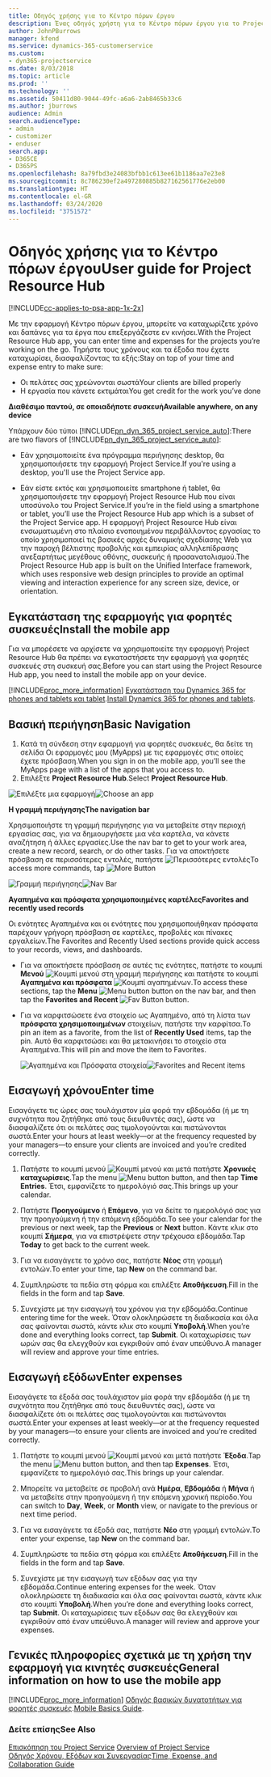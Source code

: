 ```yaml
---
title: Οδηγός χρήσης για το Κέντρο πόρων έργου
description: Ένας οδηγός χρήστη για το Κέντρο πόρων έργου για το Project Service
author: JohnPBurrows
manager: kfend
ms.service: dynamics-365-customerservice
ms.custom:
- dyn365-projectservice
ms.date: 8/03/2018
ms.topic: article
ms.prod: ''
ms.technology: ''
ms.assetid: 50411d80-9044-49fc-a6a6-2ab8465b33c6
ms.author: jburrows
audience: Admin
search.audienceType:
- admin
- customizer
- enduser
search.app:
- D365CE
- D365PS
ms.openlocfilehash: 8a79fbd3e24083bfbb1c613ee61b1186aa7e23e8
ms.sourcegitcommit: 8c786230ef2a497280885b827162561776e2eb00
ms.translationtype: HT
ms.contentlocale: el-GR
ms.lasthandoff: 03/24/2020
ms.locfileid: "3751572"
---
```

# <a name="user-guide-for-project-resource-hub"></a><span data-ttu-id="d581e-103">Οδηγός χρήσης για το Κέντρο πόρων έργου</span><span class="sxs-lookup"><span data-stu-id="d581e-103">User guide for Project Resource Hub</span></span>

[!INCLUDE[cc-applies-to-psa-app-1x-2x](../includes/cc-applies-to-psa-app-1x-2x.md)]

<span data-ttu-id="d581e-104">Με την εφαρμογή Κέντρο πόρων έργου, μπορείτε να καταχωρίζετε χρόνο και δαπάνες για τα έργα που επεξεργάζεστε εν κινήσει.</span><span class="sxs-lookup"><span data-stu-id="d581e-104">With the Project Resource Hub app, you can enter time and expenses for the projects you’re working on the go.</span></span> <span data-ttu-id="d581e-105">Τηρήστε τους χρόνους και τα έξοδα που έχετε καταχωρίσει, διασφαλίζοντας τα εξής:</span><span class="sxs-lookup"><span data-stu-id="d581e-105">Stay on top of your time and expense entry to make sure:</span></span>

- <span data-ttu-id="d581e-106">Οι πελάτες σας χρεώνονται σωστά</span><span class="sxs-lookup"><span data-stu-id="d581e-106">Your clients are billed properly</span></span>
- <span data-ttu-id="d581e-107">Η εργασία που κάνετε εκτιμάται</span><span class="sxs-lookup"><span data-stu-id="d581e-107">You get credit for the work you’ve done</span></span>

<span data-ttu-id="d581e-108">**Διαθέσιμο παντού, σε οποιαδήποτε συσκευή**</span><span class="sxs-lookup"><span data-stu-id="d581e-108">**Available anywhere, on any device**</span></span>

<span data-ttu-id="d581e-109">Υπάρχουν δύο τύποι [!INCLUDE[pn_dyn_365_project_service_auto](../includes/pn-dyn-365-project-service-auto.md)]:</span><span class="sxs-lookup"><span data-stu-id="d581e-109">There are two flavors of [!INCLUDE[pn_dyn_365_project_service_auto](../includes/pn-dyn-365-project-service-auto.md)]:</span></span> 

- <span data-ttu-id="d581e-110">Εάν χρησιμοποιείτε ένα πρόγραμμα περιήγησης desktop, θα χρησιμοποιήσετε την εφαρμογή Project Service.</span><span class="sxs-lookup"><span data-stu-id="d581e-110">If you're using a desktop, you'll use the Project Service app.</span></span> 

- <span data-ttu-id="d581e-111">Εάν είστε εκτός και χρησιμοποιείτε smartphone ή tablet, θα χρησιμοποιήσετε την εφαρμογή Project Resource Hub που είναι υποσύνολο του Project Service.</span><span class="sxs-lookup"><span data-stu-id="d581e-111">If you’re in the field using a smartphone or tablet, you’ll use the Project Resource Hub app which is a subset of the Project Service  app.</span></span> <span data-ttu-id="d581e-112">Η εφαρμογή Project Resource Hub είναι ενσωματωμένη στο πλαίσιο ενοποιημένου περιβάλλοντος εργασίας το οποίο χρησιμοποιεί τις βασικές αρχές δυναμικής σχεδίασης Web για την παροχή βέλτιστης προβολής και εμπειρίας αλληλεπίδρασης ανεξαρτήτως μεγέθους οθόνης, συσκευής ή προσανατολισμού.</span><span class="sxs-lookup"><span data-stu-id="d581e-112">The Project Resource Hub app is built on the Unified Interface framework, which uses responsive web design principles to provide an optimal viewing and interaction experience for any screen size, device, or orientation.</span></span> 


## <a name="install-the-mobile-app"></a><span data-ttu-id="d581e-113">Εγκατάσταση της εφαρμογής για φορητές συσκευές</span><span class="sxs-lookup"><span data-stu-id="d581e-113">Install the mobile app</span></span>
<span data-ttu-id="d581e-114">Για να μπορέσετε να αρχίσετε να χρησιμοποιείτε την εφαρμογή Project Resource Hub θα πρέπει να εγκαταστήσετε την εφαρμογή για φορητές συσκευές στη συσκευή σας.</span><span class="sxs-lookup"><span data-stu-id="d581e-114">Before you can start using the Project Resource Hub app, you need to install the mobile app on your device.</span></span> 

[!INCLUDE[proc_more_information](../includes/proc-more-information.md)] <span data-ttu-id="d581e-115">[Εγκατάσταση του Dynamics 365 for phones and tablets και tablet](../mobile-app/install-dynamics-365-for-phones-and-tablets.md).</span><span class="sxs-lookup"><span data-stu-id="d581e-115">[Install Dynamics 365 for phones and tablets](../mobile-app/install-dynamics-365-for-phones-and-tablets.md).</span></span>

## <a name="basic-navigation"></a><span data-ttu-id="d581e-116">Βασική περιήγηση</span><span class="sxs-lookup"><span data-stu-id="d581e-116">Basic Navigation</span></span>
1.  <span data-ttu-id="d581e-117">Κατά τη σύνδεση στην εφαρμογή για φορητές συσκευές, θα δείτε τη σελίδα Οι εφαρμογές μου (MyApps) με τις εφαρμογές στις οποίες έχετε πρόσβαση.</span><span class="sxs-lookup"><span data-stu-id="d581e-117">When you sign in on the mobile app, you’ll see the MyApps page with a list of the apps that you access to.</span></span> 
2.  <span data-ttu-id="d581e-118">Επιλέξτε **Project Resource Hub**.</span><span class="sxs-lookup"><span data-stu-id="d581e-118">Select **Project Resource Hub**.</span></span>

<span data-ttu-id="d581e-119">![Επιλέξτε μια εφαρμογή](media/chooseApp_1.png "Επιλέξτε μια εφαρμογή")</span><span class="sxs-lookup"><span data-stu-id="d581e-119">![Choose an app](media/chooseApp_1.png "Choose an app")</span></span>

<span data-ttu-id="d581e-120">**Η γραμμή περιήγησης**</span><span class="sxs-lookup"><span data-stu-id="d581e-120">**The navigation bar**</span></span>

<span data-ttu-id="d581e-121">Χρησιμοποιήστε τη γραμμή περιήγησης για να μεταβείτε στην περιοχή εργασίας σας, για να δημιουργήσετε μια νέα καρτέλα, να κάνετε αναζήτηση ή άλλες εργασίες.</span><span class="sxs-lookup"><span data-stu-id="d581e-121">Use the nav bar to get to your work area, create a new record, search, or do other tasks.</span></span> <span data-ttu-id="d581e-122">Για να αποκτήσετε πρόσβαση σε περισσότερες εντολές, πατήστε ![Περισσότερες εντολές](media/MoreButton.png "Κουμπί Περισσότερα")</span><span class="sxs-lookup"><span data-stu-id="d581e-122">To access more commands, tap ![More Button](media/MoreButton.png "More Button")</span></span>

<span data-ttu-id="d581e-123">![Γραμμή περιήγησης](media/NavBar_2.png "Γραμμή περιήγησης")</span><span class="sxs-lookup"><span data-stu-id="d581e-123">![Nav Bar](media/NavBar_2.png "Nav Bar")</span></span>

<span data-ttu-id="d581e-124">**Αγαπημένα και πρόσφατα χρησιμοποιημένες καρτέλες**</span><span class="sxs-lookup"><span data-stu-id="d581e-124">**Favorites and recently used records**</span></span>

<span data-ttu-id="d581e-125">Οι ενότητες Αγαπημένα και οι ενότητες που χρησιμοποιήθηκαν πρόσφατα παρέχουν γρήγορη πρόσβαση σε καρτέλες, προβολές και πίνακες εργαλείων.</span><span class="sxs-lookup"><span data-stu-id="d581e-125">The Favorites and Recently Used sections provide quick access to your records, views, and dashboards.</span></span> 

- <span data-ttu-id="d581e-126">Για να αποκτήσετε πρόσβαση σε αυτές τις ενότητες, πατήστε το κουμπί **Μενού** ![Κουμπί μενού](media/MenuButton.png "Κουμπί μενού") στη γραμμή περιήγησης και πατήστε το κουμπί **Αγαπημένα και πρόσφατα** ![Κουμπί αγαπημένων](media/FavButton.png "Κουμπί Αγαπημένα").</span><span class="sxs-lookup"><span data-stu-id="d581e-126">To access these sections, tap the **Menu** ![Menu button](media/MenuButton.png "Menu button") button on the nav bar, and then tap the **Favorites and Recent** ![Fav Button](media/FavButton.png "Fav Button") button.</span></span>

- <span data-ttu-id="d581e-127">Για να καρφιτσώσετε ένα στοιχείο ως Αγαπημένο, από τη λίστα των **πρόσφατα χρησιμοποιημένων** στοιχείων, πατήστε την καρφίτσα.</span><span class="sxs-lookup"><span data-stu-id="d581e-127">To pin an item as a favorite, from the list of **Recently Used** items, tap the pin.</span></span> <span data-ttu-id="d581e-128">Αυτό θα καρφιτσώσει και θα μετακινήσει το στοιχείο στα Αγαπημένα.</span><span class="sxs-lookup"><span data-stu-id="d581e-128">This will pin and move the item to Favorites.</span></span>

  <span data-ttu-id="d581e-129">![Αγαπημένα και Πρόσφατα στοιχεία](media/Favs_3.png "Αγαπημένα και Πρόσφατα στοιχεία")</span><span class="sxs-lookup"><span data-stu-id="d581e-129">![Favorites and Recent items](media/Favs_3.png "Favorites and Recent items")</span></span>
 
## <a name="enter-time"></a><span data-ttu-id="d581e-130">Εισαγωγή χρόνου</span><span class="sxs-lookup"><span data-stu-id="d581e-130">Enter time</span></span>
<span data-ttu-id="d581e-131">Εισαγάγετε τις ώρες σας τουλάχιστον μία φορά την εβδομάδα (ή με τη συχνότητα που ζητήθηκε από τους διευθυντές σας), ώστε να διασφαλίζετε ότι οι πελάτες σας τιμολογούνται και πιστώνονται σωστά.</span><span class="sxs-lookup"><span data-stu-id="d581e-131">Enter your hours at least weekly—or at the frequency requested by your managers—to ensure your clients are invoiced and you’re credited correctly.</span></span>

1. <span data-ttu-id="d581e-132">Πατήστε το κουμπί μενού ![Κουμπί μενού](media/MenuButton.png "Κουμπί μενού") και μετά πατήστε **Χρονικές καταχωρίσεις**.</span><span class="sxs-lookup"><span data-stu-id="d581e-132">Tap the menu ![Menu button](media/MenuButton.png "Menu button") button, and then tap **Time Entries**.</span></span> <span data-ttu-id="d581e-133">Έτσι, εμφανίζετε το ημερολόγιό σας.</span><span class="sxs-lookup"><span data-stu-id="d581e-133">This brings up your calendar.</span></span>

2. <span data-ttu-id="d581e-134">Πατήστε **Προηγούμενο** ή **Επόμενο**, για να δείτε το ημερολόγιό σας για την προηγούμενη ή την επόμενη εβδομάδα.</span><span class="sxs-lookup"><span data-stu-id="d581e-134">To see your calendar for the previous or next week, tap the **Previous** or **Next** button.</span></span> <span data-ttu-id="d581e-135">Κάντε κλικ στο κουμπί **Σήμερα**, για να επιστρέψετε στην τρέχουσα εβδομάδα.</span><span class="sxs-lookup"><span data-stu-id="d581e-135">Tap **Today** to get back to the current week.</span></span>

3. <span data-ttu-id="d581e-136">Για να εισαγάγετε το χρόνο σας, πατήστε **Νέος** στη γραμμή εντολών.</span><span class="sxs-lookup"><span data-stu-id="d581e-136">To enter your time, tap **New** on the command bar.</span></span> 

4. <span data-ttu-id="d581e-137">Συμπληρώστε τα πεδία στη φόρμα και επιλέξτε **Αποθήκευση**.</span><span class="sxs-lookup"><span data-stu-id="d581e-137">Fill in the fields in the form and tap **Save**.</span></span>

5. <span data-ttu-id="d581e-138">Συνεχίστε με την εισαγωγή του χρόνου για την εβδομάδα.</span><span class="sxs-lookup"><span data-stu-id="d581e-138">Continue entering time for the week.</span></span> <span data-ttu-id="d581e-139">Όταν ολοκληρώσετε τη διαδικασία και όλα σας φαίνονται σωστά, κάντε κλικ στο κουμπί **Υποβολή**.</span><span class="sxs-lookup"><span data-stu-id="d581e-139">When you’re done and everything looks correct, tap **Submit**.</span></span> <span data-ttu-id="d581e-140">Οι καταχωρίσεις των ωρών σας θα ελεγχθούν και εγκριθούν από έναν υπεύθυνο.</span><span class="sxs-lookup"><span data-stu-id="d581e-140">A manager will review and approve your time entries.</span></span>

## <a name="enter-expenses"></a><span data-ttu-id="d581e-141">Εισαγωγή εξόδων</span><span class="sxs-lookup"><span data-stu-id="d581e-141">Enter expenses</span></span> 
<span data-ttu-id="d581e-142">Εισαγάγετε τα έξοδά σας τουλάχιστον μία φορά την εβδομάδα (ή με τη συχνότητα που ζητήθηκε από τους διευθυντές σας), ώστε να διασφαλίζετε ότι οι πελάτες σας τιμολογούνται και πιστώνονται σωστά.</span><span class="sxs-lookup"><span data-stu-id="d581e-142">Enter your expenses at least weekly—or at the frequency requested by your managers—to ensure your clients are invoiced and you’re credited correctly.</span></span>

1. <span data-ttu-id="d581e-143">Πατήστε το κουμπί μενού ![Κουμπί μενού](media/MenuButton.png "Κουμπί μενού") και μετά πατήστε **Έξοδα**.</span><span class="sxs-lookup"><span data-stu-id="d581e-143">Tap the menu ![Menu button](media/MenuButton.png "Menu button") button, and then tap **Expenses**.</span></span> <span data-ttu-id="d581e-144">Έτσι, εμφανίζετε το ημερολόγιό σας.</span><span class="sxs-lookup"><span data-stu-id="d581e-144">This brings up your calendar.</span></span>

2. <span data-ttu-id="d581e-145">Μπορείτε να μεταβείτε σε προβολή ανά **Ημέρα**, **Εβδομάδα** ή **Μήνα** ή να μεταβείτε στην προηγούμενη ή την επόμενη χρονική περίοδο.</span><span class="sxs-lookup"><span data-stu-id="d581e-145">You can switch to **Day**, **Week**, or **Month** view, or navigate to the previous or next time period.</span></span> 

3. <span data-ttu-id="d581e-146">Για να εισαγάγετε τα έξοδά σας, πατήστε **Νέο** στη γραμμή εντολών.</span><span class="sxs-lookup"><span data-stu-id="d581e-146">To enter your expense, tap **New** on the command bar.</span></span> 

4. <span data-ttu-id="d581e-147">Συμπληρώστε τα πεδία στη φόρμα και επιλέξτε **Αποθήκευση**.</span><span class="sxs-lookup"><span data-stu-id="d581e-147">Fill in the fields in the form and tap **Save**.</span></span>

5. <span data-ttu-id="d581e-148">Συνεχίστε με την εισαγωγή των εξόδων σας για την εβδομάδα.</span><span class="sxs-lookup"><span data-stu-id="d581e-148">Continue entering expenses for the week.</span></span> <span data-ttu-id="d581e-149">Όταν ολοκληρώσετε τη διαδικασία και όλα σας φαίνονται σωστά, κάντε κλικ στο κουμπί **Υποβολή**.</span><span class="sxs-lookup"><span data-stu-id="d581e-149">When you’re done and everything looks correct, tap **Submit**.</span></span> <span data-ttu-id="d581e-150">Οι καταχωρίσεις των εξόδων σας θα ελεγχθούν και εγκριθούν από έναν υπεύθυνο.</span><span class="sxs-lookup"><span data-stu-id="d581e-150">A manager will review and approve your expenses.</span></span>

## <a name="general-information-on-how-to-use-the-mobile-app"></a><span data-ttu-id="d581e-151">Γενικές πληροφορίες σχετικά με τη χρήση την εφαρμογή για κινητές συσκευές</span><span class="sxs-lookup"><span data-stu-id="d581e-151">General information on how to use the mobile app</span></span> 
[!INCLUDE[proc_more_information](../includes/proc-more-information.md)] <span data-ttu-id="d581e-152">[Οδηγός βασικών δυνατοτήτων για φορητές συσκευές](../mobile-app/dynamics-365-phones-tablets-users-guide.md).</span><span class="sxs-lookup"><span data-stu-id="d581e-152">[Mobile Basics Guide](../mobile-app/dynamics-365-phones-tablets-users-guide.md).</span></span>

### <a name="see-also"></a><span data-ttu-id="d581e-153">Δείτε επίσης</span><span class="sxs-lookup"><span data-stu-id="d581e-153">See Also</span></span>  
 <span data-ttu-id="d581e-154">[Επισκόπηση του Project Service](../project-service/overview.md) </span><span class="sxs-lookup"><span data-stu-id="d581e-154">[Overview of Project Service](../project-service/overview.md) </span></span>  
 [<span data-ttu-id="d581e-155">Οδηγός Χρόνου, Εξόδων και Συνεργασίας</span><span class="sxs-lookup"><span data-stu-id="d581e-155">Time, Expense, and Collaboration Guide</span></span>](../project-service/time-expense-collaboration-guide.md)   
 
